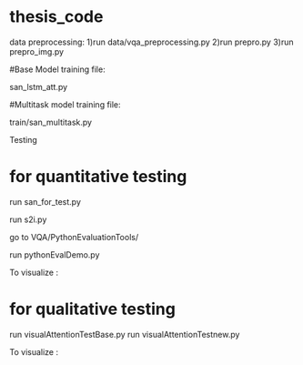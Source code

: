 # thesis_code

data preprocessing:
1)run data/vqa_preprocessing.py
2)run prepro.py
3)run prepro_img.py


#Base Model training file:

san_lstm_att.py

#Multitask model training file:

train/san_multitask.py


Testing

# for quantitative testing
run san_for_test.py

run s2i.py

go to VQA/PythonEvaluationTools/

run pythonEvalDemo.py

To visualize :

# for qualitative testing 

run visualAttentionTestBase.py
run visualAttentionTestnew.py

To visualize :



